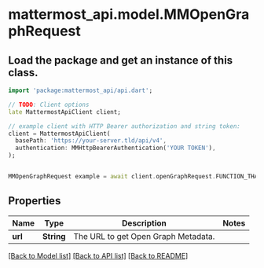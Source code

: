 # mattermost_api.model.MMOpenGraphRequest

## Load the package and get an instance of this class.
```dart
import 'package:mattermost_api/api.dart';

// TODO: Client options
late MattermostApiClient client;

// example client with HTTP Bearer authorization and string token:
client = MattermostApiClient(
  basePath: 'https://your-server.tld/api/v4',
  authentication: MMHttpBearerAuthentication('YOUR TOKEN'),
);


MMOpenGraphRequest example = await client.openGraphRequest.FUNCTION_THAT_RETURNS_THIS_CLASS();

```

## Properties
Name | Type | Description | Notes
------------ | ------------- | ------------- | -------------
**url** | **String** | The URL to get Open Graph Metadata. | 

[[Back to Model list]](../GENERATED_README.md#documentation-for-models) [[Back to API list]](../GENERATED_README.md#documentation-for-api-endpoints) [[Back to README]](../GENERATED_README.md)


